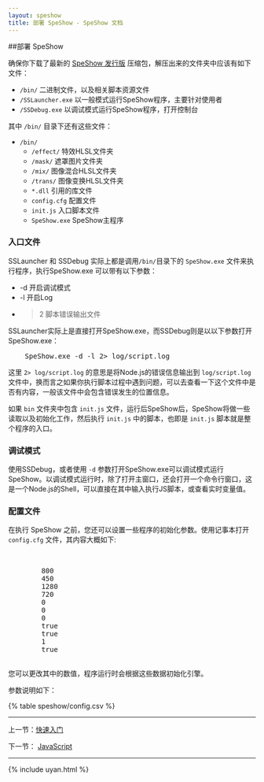 ```yaml
---
layout: speshow
title: 部署 SpeShow - SpeShow 文档
---
```


##部署 SpeShow

确保你下载了最新的 [SpeShow 发行版](download.html) 压缩包，解压出来的文件夹中应该有如下文件：

 - `/bin/` 二进制文件，以及相关脚本资源文件
 - `/SSLauncher.exe` 以一般模式运行SpeShow程序，主要针对使用者
 - `/SSDebug.exe` 以调试模式运行SpeShow程序，打开控制台

其中 `/bin/` 目录下还有这些文件：

 - `/bin/`
	 - `/effect/` 特效HLSL文件夹
	 - `/mask/` 遮罩图片文件夹
	 - `/mix/` 图像混合HLSL文件夹
	 - `/trans/` 图像变换HLSL文件夹
	 - `*.dll` 引用的库文件
	 - `config.cfg` 配置文件
	 - `init.js` 入口脚本文件
	 - `SpeShow.exe` SpeShow主程序

<h3 id="init">入口文件</h3>

SSLauncher 和 SSDebug 实际上都是调用`/bin/`目录下的 `SpeShow.exe` 文件来执行程序，执行SpeShow.exe 可以带有以下参数：

 - -d 开启调试模式
 - -l 开启Log
 - >2 脚本错误输出文件
 
SSLauncher实际上是直接打开SpeShow.exe，而SSDebug则是以以下参数打开SpeShow.exe：

<pre class="brush:js">
	SpeShow.exe -d -l 2> log/script.log
</pre>

这里 `2> log/script.log` 的意思是将Node.js的错误信息输出到 `log/script.log` 文件中，换而言之如果你执行脚本过程中遇到问题，可以去查看一下这个文件中是否有内容，一般该文件中会包含错误发生的位置信息。

如果 `bin` 文件夹中包含 `init.js` 文件，运行后SpeShow后，SpeShow将做一些读取以及初始化工作，然后执行 `init.js` 中的脚本，也即是 `init.js` 脚本就是整个程序的入口。

<h3 id="debug">调试模式</h3>

使用SSDebug，或者使用 `-d` 参数打开SpeShow.exe可以调试模式运行SpeShow。以调试模式运行时，除了打开主窗口，还会打开一个命令行窗口，这是一个Node.js的Shell，可以直接在其中输入执行JS脚本，或查看实时变量值。

<h3 id="config">配置文件</h3>

在执行 SpeShow 之前，您还可以设置一些程序的初始化参数。使用记事本打开 `config.cfg` 文件，其内容大概如下:

<pre class="brush:xml">
	<?xml version="1.0" encoding="UTF-8"?>
	<Config>
		<WindowWidth>800</WindowWidth>
		<WindowHeight>450</WindowHeight>
		<WorkingWidth>1280</WorkingWidth>
		<WorkingHeight>720</WorkingHeight>
		<MultisampleType>0</MultisampleType>
		<MultisampleLevel>0</MultisampleLevel>
		<RefreshRate>0</RefreshRate>
		<Windowed>true</Windowed>
		<VSync>true</VSync>
		<DeviceType>1</DeviceType>
		<Debug>true</Debug>
	</Config>
</pre>

您可以更改其中的数值，程序运行时会根据这些数据初始化引擎。

参数说明如下：

{% table speshow/config.csv %}                 



********************************************************************

 上一节：[快速入门](quick_start.html)

 下一节： [JavaScript](javascript.html)
 
***********************************************************************

{% include uyan.html %}